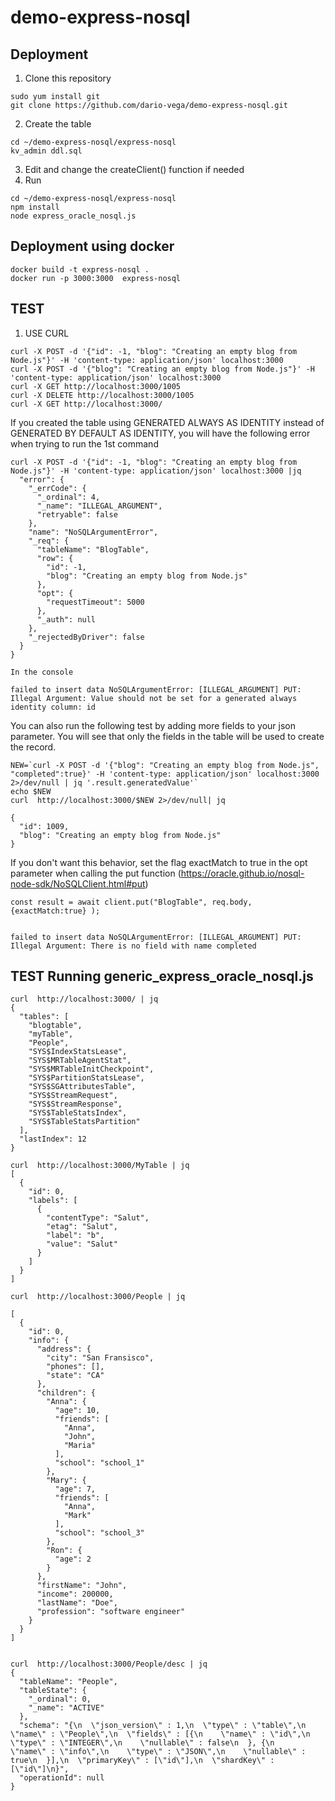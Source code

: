 # demo-express-nosql

## Deployment
1. Clone this repository

````
sudo yum install git
git clone https://github.com/dario-vega/demo-express-nosql.git
````

2. Create the table

````
cd ~/demo-express-nosql/express-nosql
kv_admin ddl.sql
````

3. Edit and change the createClient() function if needed
4. Run

````
cd ~/demo-express-nosql/express-nosql
npm install
node express_oracle_nosql.js
````

## Deployment using docker

````
docker build -t express-nosql .
docker run -p 3000:3000  express-nosql 
````

## TEST

1. USE CURL

````
curl -X POST -d '{"id": -1, "blog": "Creating an empty blog from Node.js"}' -H 'content-type: application/json' localhost:3000
curl -X POST -d '{"blog": "Creating an empty blog from Node.js"}' -H 'content-type: application/json' localhost:3000
curl -X GET http://localhost:3000/1005
curl -X DELETE http://localhost:3000/1005
curl -X GET http://localhost:3000/
````

If you created the table using GENERATED ALWAYS AS IDENTITY instead of GENERATED BY DEFAULT AS IDENTITY, you will have the following error when trying to run the 1st command
````
curl -X POST -d '{"id": -1, "blog": "Creating an empty blog from Node.js"}' -H 'content-type: application/json' localhost:3000 |jq
  "error": {
    "_errCode": {
      "_ordinal": 4,
      "_name": "ILLEGAL_ARGUMENT",
      "retryable": false
    },
    "name": "NoSQLArgumentError",
    "_req": {
      "tableName": "BlogTable",
      "row": {
        "id": -1,
        "blog": "Creating an empty blog from Node.js"
      },
      "opt": {
        "requestTimeout": 5000
      },
      "_auth": null
    },
    "_rejectedByDriver": false
  }
}

In the console

failed to insert data NoSQLArgumentError: [ILLEGAL_ARGUMENT] PUT: Illegal Argument: Value should not be set for a generated always identity column: id

````

You can also run the following test by adding more fields to your json parameter. You will see that only the fields in the table will be used to create the record.

````
NEW=`curl -X POST -d '{"blog": "Creating an empty blog from Node.js", "completed":true}' -H 'content-type: application/json' localhost:3000 2>/dev/null | jq '.result.generatedValue'`
echo $NEW
curl  http://localhost:3000/$NEW 2>/dev/null| jq

{
  "id": 1009,
  "blog": "Creating an empty blog from Node.js"
}

````
If you don't want this behavior, set the flag exactMatch to true in the opt parameter when calling the put function (https://oracle.github.io/nosql-node-sdk/NoSQLClient.html#put)
````
const result = await client.put("BlogTable", req.body, {exactMatch:true} );


failed to insert data NoSQLArgumentError: [ILLEGAL_ARGUMENT] PUT: Illegal Argument: There is no field with name completed

````

## TEST Running generic_express_oracle_nosql.js

````
curl  http://localhost:3000/ | jq
{
  "tables": [
    "blogtable",
    "myTable",
    "People",
    "SYS$IndexStatsLease",
    "SYS$MRTableAgentStat",
    "SYS$MRTableInitCheckpoint",
    "SYS$PartitionStatsLease",
    "SYS$SGAttributesTable",
    "SYS$StreamRequest",
    "SYS$StreamResponse",
    "SYS$TableStatsIndex",
    "SYS$TableStatsPartition"
  ],
  "lastIndex": 12
}

curl  http://localhost:3000/MyTable | jq
[
  {
    "id": 0,
    "labels": [
      {
        "contentType": "Salut",
        "etag": "Salut",
        "label": "b",
        "value": "Salut"
      }
    ]
  }
]

curl  http://localhost:3000/People | jq

[
  {
    "id": 0,
    "info": {
      "address": {
        "city": "San Fransisco",
        "phones": [],
        "state": "CA"
      },
      "children": {
        "Anna": {
          "age": 10,
          "friends": [
            "Anna",
            "John",
            "Maria"
          ],
          "school": "school_1"
        },
        "Mary": {
          "age": 7,
          "friends": [
            "Anna",
            "Mark"
          ],
          "school": "school_3"
        },
        "Ron": {
          "age": 2
        }
      },
      "firstName": "John",
      "income": 200000,
      "lastName": "Doe",
      "profession": "software engineer"
    }
  }
]


curl  http://localhost:3000/People/desc | jq
{
  "tableName": "People",
  "tableState": {
    "_ordinal": 0,
    "_name": "ACTIVE"
  },
  "schema": "{\n  \"json_version\" : 1,\n  \"type\" : \"table\",\n  \"name\" : \"People\",\n  \"fields\" : [{\n    \"name\" : \"id\",\n    \"type\" : \"INTEGER\",\n    \"nullable\" : false\n  }, {\n    \"name\" : \"info\",\n    \"type\" : \"JSON\",\n    \"nullable\" : true\n  }],\n  \"primaryKey\" : [\"id\"],\n  \"shardKey\" : [\"id\"]\n}",
  "operationId": null
}

````




